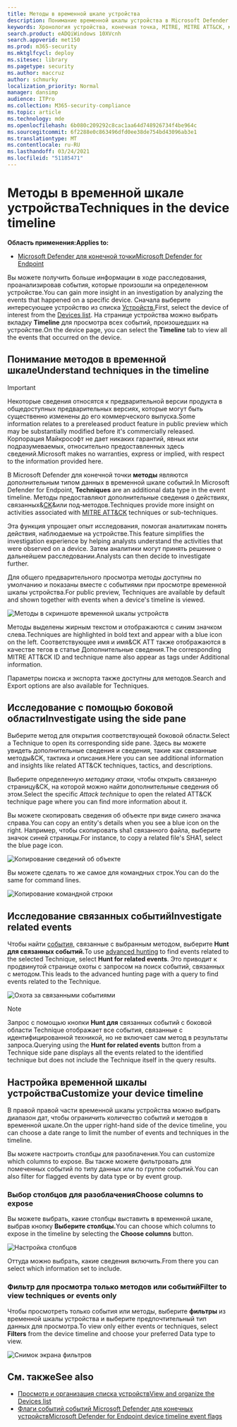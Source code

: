 ```yaml
---
title: Методы в временной шкале устройства
description: Понимание временной шкалы устройства в Microsoft Defender для конечной точки
keywords: Хронология устройства, конечная точка, MITRE, MITRE ATT&CK, методы, тактика
search.product: eADQiWindows 10XVcnh
search.appverid: met150
ms.prod: m365-security
ms.mktglfcycl: deploy
ms.sitesec: library
ms.pagetype: security
ms.author: maccruz
author: schmurky
localization_priority: Normal
manager: dansimp
audience: ITPro
ms.collection: M365-security-compliance
ms.topic: article
ms.technology: mde
ms.openlocfilehash: 6b080c209292c8cac1aa64d748926734f4be964c
ms.sourcegitcommit: 6f2288e0c863496dfd0ee38de754bd43096ab3e1
ms.translationtype: MT
ms.contentlocale: ru-RU
ms.lasthandoff: 03/24/2021
ms.locfileid: "51185471"
---
```

# <a name="techniques-in-the-device-timeline"></a><span data-ttu-id="7ee23-104">Методы в временной шкале устройства</span><span class="sxs-lookup"><span data-stu-id="7ee23-104">Techniques in the device timeline</span></span>


<span data-ttu-id="7ee23-105">**Область применения:**</span><span class="sxs-lookup"><span data-stu-id="7ee23-105">**Applies to:**</span></span>
- [<span data-ttu-id="7ee23-106">Microsoft Defender для конечной точки</span><span class="sxs-lookup"><span data-stu-id="7ee23-106">Microsoft Defender for Endpoint</span></span>](https://go.microsoft.com/fwlink/p/?linkid=2154037)


<span data-ttu-id="7ee23-107">Вы можете получить больше информации в ходе расследования, проанализировав события, которые произошли на определенном устройстве.</span><span class="sxs-lookup"><span data-stu-id="7ee23-107">You can gain more insight in an investigation by analyzing the events that happened on a specific device.</span></span> <span data-ttu-id="7ee23-108">Сначала выберите интересующее устройство из списка [Устройств.](machines-view-overview.md)</span><span class="sxs-lookup"><span data-stu-id="7ee23-108">First, select the device of interest from the [Devices list](machines-view-overview.md).</span></span> <span data-ttu-id="7ee23-109">На странице устройства можно выбрать вкладку **Timeline** для просмотра всех событий, произошедших на устройстве.</span><span class="sxs-lookup"><span data-stu-id="7ee23-109">On the device page, you can select the **Timeline** tab to view all the events that occurred on the device.</span></span>

## <a name="understand-techniques-in-the-timeline"></a><span data-ttu-id="7ee23-110">Понимание методов в временной шкале</span><span class="sxs-lookup"><span data-stu-id="7ee23-110">Understand techniques in the timeline</span></span>

>[!IMPORTANT]
><span data-ttu-id="7ee23-111">Некоторые сведения относятся к предварительной версии продукта в общедоступных предварительных версиях, которые могут быть существенно изменены до его коммерческого выпуска.</span><span class="sxs-lookup"><span data-stu-id="7ee23-111">Some information relates to a prereleased product feature in public preview which may be substantially modified before it's commercially released.</span></span> <span data-ttu-id="7ee23-112">Корпорация Майкрософт не дает никаких гарантий, явных или подразумеваемых, относительно предоставленных здесь сведений.</span><span class="sxs-lookup"><span data-stu-id="7ee23-112">Microsoft makes no warranties, express or implied, with respect to the information provided here.</span></span>

<span data-ttu-id="7ee23-113">В Microsoft Defender для конечной точки **методы** являются дополнительным типом данных в временной шкале событий.</span><span class="sxs-lookup"><span data-stu-id="7ee23-113">In Microsoft Defender for Endpoint, **Techniques** are an additional data type in the event timeline.</span></span> <span data-ttu-id="7ee23-114">Методы предоставляют дополнительные сведения о действиях, связанных&[CK](https://attack.mitre.org/)&или под-методов.</span><span class="sxs-lookup"><span data-stu-id="7ee23-114">Techniques provide more insight on activities associated with [MITRE ATT&CK](https://attack.mitre.org/) techniques or sub-techniques.</span></span> 

<span data-ttu-id="7ee23-115">Эта функция упрощает опыт исследования, помогая аналитикам понять действия, наблюдаемые на устройстве.</span><span class="sxs-lookup"><span data-stu-id="7ee23-115">This feature simplifies the investigation experience by helping analysts understand the activities that were observed on a device.</span></span> <span data-ttu-id="7ee23-116">Затем аналитики могут принять решение о дальнейшем расследовании.</span><span class="sxs-lookup"><span data-stu-id="7ee23-116">Analysts can then decide to investigate further.</span></span>

<span data-ttu-id="7ee23-117">Для общего предварительного просмотра методы доступны по умолчанию и показаны вместе с событиями при просмотре временной шкалы устройства.</span><span class="sxs-lookup"><span data-stu-id="7ee23-117">For public preview, Techniques are available by default and shown together with events when a device's timeline is viewed.</span></span> 

![Методы в скриншоте временной шкалы устройств](images/device-timeline-2.png)

<span data-ttu-id="7ee23-119">Методы выделены жирным текстом и отображаются с синим значком слева.</span><span class="sxs-lookup"><span data-stu-id="7ee23-119">Techniques are highlighted in bold text and appear with a blue icon on the left.</span></span> <span data-ttu-id="7ee23-120">Соответствующее имя и имя&CK ATT также отображаются в качестве тегов в статье Дополнительные сведения.</span><span class="sxs-lookup"><span data-stu-id="7ee23-120">The corresponding MITRE ATT&CK ID and technique name also appear as tags under Additional information.</span></span> 

<span data-ttu-id="7ee23-121">Параметры поиска и экспорта также доступны для методов.</span><span class="sxs-lookup"><span data-stu-id="7ee23-121">Search and Export options are also available for Techniques.</span></span>

## <a name="investigate-using-the-side-pane"></a><span data-ttu-id="7ee23-122">Исследование с помощью боковой области</span><span class="sxs-lookup"><span data-stu-id="7ee23-122">Investigate using the side pane</span></span>

<span data-ttu-id="7ee23-123">Выберите метод для открытия соответствующей боковой области.</span><span class="sxs-lookup"><span data-stu-id="7ee23-123">Select a Technique to open its corresponding side pane.</span></span> <span data-ttu-id="7ee23-124">Здесь вы можете увидеть дополнительные сведения и сведения, такие как связанные методы&CK, тактика и описания.</span><span class="sxs-lookup"><span data-stu-id="7ee23-124">Here you can see additional information and insights like related ATT&CK techniques, tactics, and descriptions.</span></span> 

<span data-ttu-id="7ee23-125">Выберите определенную *методику атаки,* чтобы открыть связанную страницу&CK, на которой можно найти дополнительные сведения об этом.</span><span class="sxs-lookup"><span data-stu-id="7ee23-125">Select the specific *Attack technique* to open the related ATT&CK technique page where you can find more information about it.</span></span>

<span data-ttu-id="7ee23-126">Вы можете скопировать сведения об объекте при виде синего значка справа.</span><span class="sxs-lookup"><span data-stu-id="7ee23-126">You can copy an entity's details when you see a blue icon on the right.</span></span> <span data-ttu-id="7ee23-127">Например, чтобы скопировать sha1 связанного файла, выберите значок синей страницы.</span><span class="sxs-lookup"><span data-stu-id="7ee23-127">For instance, to copy a related file's SHA1, select the blue page icon.</span></span>

![Копирование сведений об объекте](images/techniques-side-pane-clickable.png)

<span data-ttu-id="7ee23-129">Вы можете сделать то же самое для командных строк.</span><span class="sxs-lookup"><span data-stu-id="7ee23-129">You can do the same for command lines.</span></span>

![Копирование командной строки](images/techniques-side-pane-command.png)


## <a name="investigate-related-events"></a><span data-ttu-id="7ee23-131">Исследование связанных событий</span><span class="sxs-lookup"><span data-stu-id="7ee23-131">Investigate related events</span></span>

<span data-ttu-id="7ee23-132">Чтобы найти [события,](advanced-hunting-overview.md) связанные с выбранным методом, выберите **Hunt для связанных событий.**</span><span class="sxs-lookup"><span data-stu-id="7ee23-132">To use [advanced hunting](advanced-hunting-overview.md) to find events related to the selected Technique, select **Hunt for related events**.</span></span> <span data-ttu-id="7ee23-133">Это приводит к продвинутой странице охоты с запросом на поиск событий, связанных с методом.</span><span class="sxs-lookup"><span data-stu-id="7ee23-133">This leads to the advanced hunting page with a query to find events related to the Technique.</span></span>

![Охота за связанными событиями](images/techniques-hunt-for-related-events.png)

>[!NOTE]
><span data-ttu-id="7ee23-135">Запрос с помощью кнопки **Hunt для** связанных событий с боковой области Technique отображает все события, связанные с идентифицированной техникой, но не включает сам метод в результаты запроса.</span><span class="sxs-lookup"><span data-stu-id="7ee23-135">Querying using the **Hunt for related events** button from a Technique side pane displays all the events related to the identified technique but does not include the Technique itself in the query results.</span></span>


## <a name="customize-your-device-timeline"></a><span data-ttu-id="7ee23-136">Настройка временной шкалы устройства</span><span class="sxs-lookup"><span data-stu-id="7ee23-136">Customize your device timeline</span></span>

<span data-ttu-id="7ee23-137">В правой правой части временной шкалы устройства можно выбрать диапазон дат, чтобы ограничить количество событий и методов в временной шкале.</span><span class="sxs-lookup"><span data-stu-id="7ee23-137">On the upper right-hand side of the device timeline, you can choose a date range to limit the number of events and techniques in the timeline.</span></span> 

<span data-ttu-id="7ee23-138">Вы можете настроить столбцы для разоблачения.</span><span class="sxs-lookup"><span data-stu-id="7ee23-138">You can customize which columns to expose.</span></span> <span data-ttu-id="7ee23-139">Вы также можете фильтровать для помеченных событий по типу данных или по группе событий.</span><span class="sxs-lookup"><span data-stu-id="7ee23-139">You can also filter for flagged events by data type or by event group.</span></span>

### <a name="choose-columns-to-expose"></a><span data-ttu-id="7ee23-140">Выбор столбцов для разоблачения</span><span class="sxs-lookup"><span data-stu-id="7ee23-140">Choose columns to expose</span></span>
<span data-ttu-id="7ee23-141">Вы можете выбрать, какие столбцы выставить в временной шкале, выбрав кнопку **Выберите столбцы.**</span><span class="sxs-lookup"><span data-stu-id="7ee23-141">You can choose which columns to expose in the timeline by selecting the **Choose columns** button.</span></span>

![Настройка столбцов](images/filter-customize-columns.png)

<span data-ttu-id="7ee23-143">Оттуда можно выбрать, какие сведения включить.</span><span class="sxs-lookup"><span data-stu-id="7ee23-143">From there you can select which information set to include.</span></span>

### <a name="filter-to-view-techniques-or-events-only"></a><span data-ttu-id="7ee23-144">Фильтр для просмотра только методов или событий</span><span class="sxs-lookup"><span data-stu-id="7ee23-144">Filter to view techniques or events only</span></span>

<span data-ttu-id="7ee23-145">Чтобы просмотреть только события или методы, выберите **фильтры** из временной шкалы устройства и выберите предпочтительный тип данных для просмотра.</span><span class="sxs-lookup"><span data-stu-id="7ee23-145">To view only either events or techniques, select **Filters** from the device timeline and choose your preferred Data type to view.</span></span>

![Снимок экрана фильтров](images/device-timeline-filters.png)



## <a name="see-also"></a><span data-ttu-id="7ee23-147">См. также</span><span class="sxs-lookup"><span data-stu-id="7ee23-147">See also</span></span>
- [<span data-ttu-id="7ee23-148">Просмотр и организация списка устройств</span><span class="sxs-lookup"><span data-stu-id="7ee23-148">View and organize the Devices list</span></span>](machines-view-overview.md)
- [<span data-ttu-id="7ee23-149">Флаги событий событий Microsoft Defender для конечных устройств</span><span class="sxs-lookup"><span data-stu-id="7ee23-149">Microsoft Defender for Endpoint device timeline event flags</span></span>](device-timeline-event-flag.md) 


 
